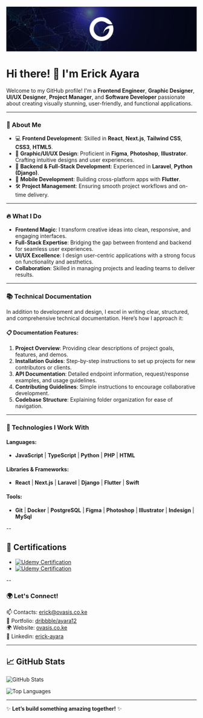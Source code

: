 ![Banner](https://github.com/OvasisGroup/OvasisGroup/blob/main/assets/ovagroup.jpg)

<!--
**OvasisGroup/OvasisGroup** is a ✨ _special_ ✨ repository because its `README.md` (this file) appears on your GitHub profile.

Here are some ideas to get you started:

- 🔭 I’m currently working on ...
- 🌱 I’m currently learning ...
- 👯 I’m looking to collaborate on ...
- 🤔 I’m looking for help with ...
- 💬 Ask me about ...
- 📫 How to reach me: ...
- 😄 Pronouns: ...
- ⚡ Fun fact: ...
-->
# Hi there! 👋 I'm Erick Ayara

Welcome to my GitHub profile! I'm a **Frontend Engineer**, **Graphic Designer**, **UI/UX Designer**, **Project Manager**, and **Software Developer** passionate about creating visually stunning, user-friendly, and functional applications. 

---

### 🌟 About Me

- 💻 **Frontend Development**: Skilled in **React**, **Next.js**, **Tailwind CSS**, **CSS3**, **HTML5**.
- 🎨 **Graphic/UI/UX Design**: Proficient in **Figma**, **Photoshop**, **Illustrator**. Crafting intuitive designs and user experiences.
- 🔧 **Backend & Full-Stack Development**: Experienced in **Laravel**, **Python (Django)**.
- 📱 **Mobile Development**: Building cross-platform apps with **Flutter**.
- 🛠 **Project Management**: Ensuring smooth project workflows and on-time delivery.

---

### 🔥 What I Do

- **Frontend Magic**: I transform creative ideas into clean, responsive, and engaging interfaces.
- **Full-Stack Expertise**: Bridging the gap between frontend and backend for seamless user experiences.
- **UI/UX Excellence**: I design user-centric applications with a strong focus on functionality and aesthetics.
- **Collaboration**: Skilled in managing projects and leading teams to deliver results.

---

### 📚 Technical Documentation

In addition to development and design, I excel in writing clear, structured, and comprehensive technical documentation. Here’s how I approach it:

#### 📋 **Documentation Features:**
1. **Project Overview**: Providing clear descriptions of project goals, features, and demos.
2. **Installation Guides**: Step-by-step instructions to set up projects for new contributors or clients.
3. **API Documentation**: Detailed endpoint information, request/response examples, and usage guidelines.
4. **Contributing Guidelines**: Simple instructions to encourage collaborative development.
5. **Codebase Structure**: Explaining folder organization for ease of navigation.

---

### 🚀 Technologies I Work With

#### Languages:
- **JavaScript** | **TypeScript** | **Python** | **PHP** | **HTML**

#### Libraries & Frameworks:
- **React** | **Next.js** | **Laravel** | **Django** | **Flutter** | **Swift**

#### Tools:
- **Git** | **Docker** | **PostgreSQL** | **Figma** | **Photoshop** | **Illustrator**  | **Indesign** | **MySql**

--

## 📜 Certifications

- [![Udemy Certification](https://img.shields.io/badge/Udemy-Nextjs_Development-02C39A?style=flat-square&logo=Udemy&logoColor=white)](https://www.udemy.com/certificate/UC-57e5ab09-da0e-485b-b943-2b8b94ffda8c/)
- [![Udemy Certification](https://img.shields.io/badge/Udemy-JavaScript_Mastery-FCA121?style=flat-square&logo=Udemy&logoColor=white)](https://www.udemy.com/certificate/UC-YYYYYYY)

--

### 🌍 Let's Connect!

📫 Contacts: [erick@ovasis.co.ke](mailto:erick@ovasis.co.ke)  
🌈 Portfolio: [dribbble/ayara12](https://dribbble.com/ayara12)   
🌍 Website: [ovasis.co.ke](https://ovasis.co.ke)   
💼 Linkedin: [erick-ayara](https://www.linkedin.com/in/erick-ayara/)   

---

## 📈 GitHub Stats

![GitHub Stats](https://github-readme-stats.vercel.app/api?username=OvasisGroup&show_icons=true&theme=radical)

![Top Languages](https://github-readme-stats.vercel.app/api/top-langs/?username=OvasisGroup&layout=compact&theme=radical)

---

✨ **Let’s build something amazing together!** ✨
